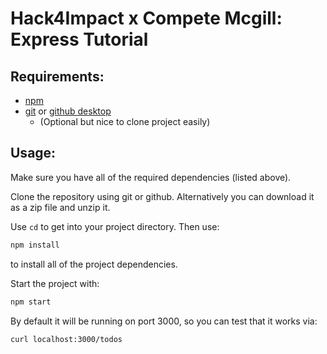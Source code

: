 # Hack4Impact x Compete Mcgill: Express Tutorial

## Requirements:
* [npm](https://nodejs.org/en/download/)
* [git](https://git-scm.com/downloads) or [github desktop](https://desktop.github.com/)
  * (Optional but nice to clone project easily)

## Usage:

Make sure you have all of the required dependencies (listed above).

Clone the repository using git or github. Alternatively you can download it as a zip file and unzip it.

Use `cd` to get into your project directory. Then use:

```bash
npm install
```
to install all of the project dependencies.

Start the project with:
```bash
npm start
```

By default it will be running on port 3000, so you can test that it works via:
```bash
curl localhost:3000/todos
```
